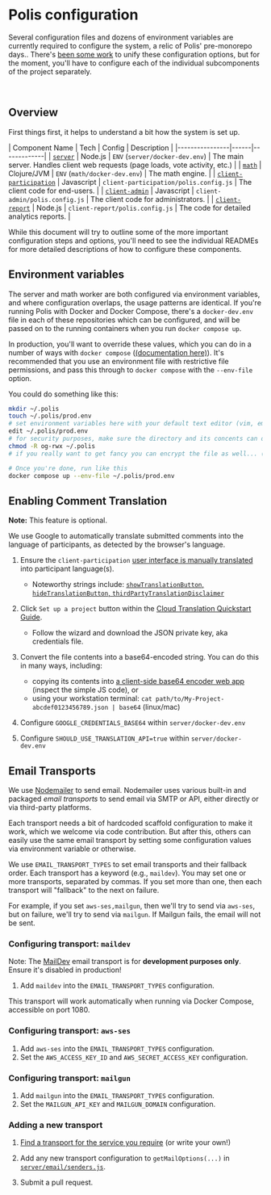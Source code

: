 # Polis configuration

Several configuration files and dozens of environment variables are currently required to configure the system, a relic of Polis' pre-monorepo days..
There's [been some work](https://github.com/compdemocracy/polis/pull/1341) to unify these configuration options, but for the moment, you'll have to configure each of the individual subcomponents of the project separately.


</br>


## Overview

First things first, it helps to understand a bit how the system is set up.

| Component Name | Tech | Config | Description |
|----------------|------|-------------|
| [`server`][dir-server] | Node.js | `ENV` (`server/docker-dev.env`) | The main server. Handles client web requests (page loads, vote activity, etc.) |
| [`math`][dir-math] | Clojure/JVM | `ENV` (`math/docker-dev.env`) | The math engine.  |
| [`client-participation`][dir-participation] | Javascript | `client-participation/polis.config.js` | The client code for end-users. |
| [`client-admin`][dir-admin] | Javascript | `client-admin/polis.config.js` | The client code for administrators. |
| [`client-report`][dir-report] | Node.js | `client-report/polis.config.js` | The code for detailed analytics reports. |

   [dir-server]: /server
   [dir-math]: /math
   [dir-participation]: /client-participation
   [dir-admin]: /client-admin
   [dir-report]: /client-report

While this document will try to outline some of the more important configuration steps and options, you'll need to see the individual READMEs for more detailed descriptions of how to configure these components.


## Environment variables

The server and math worker are both configured via environment variables, and where configuration overlaps, the usage patterns are identical.
If you're running Polis with Docker and Docker Compose, there's a `docker-dev.env` file in each of these repositories which can be configured, and will be passed on to the running containers when you run `docker compose up`.

In production, you'll want to override these values, which you can do in a number of ways with `docker compose` ([(documentation here)](https://docs.docker.com/compose/environment-variables/)).
It's recommended that you use an environment file with restrictive file permissions, and pass this through to `docker compose` with the `--env-file` option.

You could do something like this:

```sh
mkdir ~/.polis
touch ~/.polis/prod.env
# set environment variables here with your default text editor (vim, emacs, nano, etc.)
edit ~/.polis/prod.env
# for security purposes, make sure the directory and its concents can only be read by your user
chmod -R og-rwx ~/.polis
# if you really want to get fancy you can encrypt the file as well... (excercise left to reader)

# Once you're done, run like this
docker compose up --env-file ~/.polis/prod.env
```

## Enabling Comment Translation

**Note:** This feature is optional.

We use Google to automatically translate submitted comments into the language of participants, as detected by the browser's language.

1. Ensure the `client-participation` [user interface is manually translated][translate-ui] into participant language(s).
    - Noteworthy strings include: [`showTranslationButton`, `hideTranslationButton`, `thirdPartyTranslationDisclaimer`][translate-strings]
1. Click `Set up a project` button within the [Cloud Translation Quickstart Guide][gtranslate-quickstart].
    - Follow the wizard and download the JSON private key, aka credentials file.
1. Convert the file contents into a base64-encoded string. You can do this in many ways, including:
    - copying its contents into [a client-side base64 encoder web app][base64-encoder] (inspect the simple JS code), or
    - using your workstation terminal: `cat path/to/My-Project-abcdef0123456789.json | base64` (linux/mac)
1. Configure `GOOGLE_CREDENTIALS_BASE64` within `server/docker-dev.env`
1. Configure `SHOULD_USE_TRANSLATION_API=true` within `server/docker-dev.env`

   [translate-ui]: #translating-the-user-interface
   [translate-strings]: /client-participation/js/strings/en_us.js#L96-L98
   [gtranslate-quickstart]: https://cloud.google.com/translate/docs/basic/setup-basic
   [base64-encoder]: https://codepen.io/bsngr/pen/awuDh


## Email Transports

We use [Nodemailer][] to send email. Nodemailer uses various built-in and
packaged _email transports_ to send email via SMTP or API, either directly or
via third-party platforms.

Each transport needs a bit of hardcoded scaffold configuration to make it work,
which we welcome via code contribution. But after this, others can easily use
the same email transport by setting some configuration values via environment
variable or otherwise.

We use `EMAIL_TRANSPORT_TYPES` to set email transports and their fallback
order. Each transport has a keyword (e.g., `maildev`). You may set one or more
transports, separated by commas. If you set more than one, then each transport
will "fallback" to the next on failure.

For example, if you set `aws-ses,mailgun`, then we'll try to send via
`aws-ses`, but on failure, we'll try to send via `mailgun`. If Mailgun fails,
the email will not be sent.

   [Nodemailer]: https://nodemailer.com/about/

### Configuring transport: `maildev`

Note: The [MailDev][] email transport is for **development purposes only**. Ensure it's disabled in production!

1. Add `maildev` into the `EMAIL_TRANSPORT_TYPES` configuration.

This transport will work automatically when running via Docker Compose, accessible on port 1080.

   [MailDev]: https://github.com/maildev/maildev

### Configuring transport: `aws-ses`

1. Add `aws-ses` into the `EMAIL_TRANSPORT_TYPES` configuration.
2. Set the `AWS_ACCESS_KEY_ID` and `AWS_SECRET_ACCESS_KEY` configuration.

### Configuring transport: `mailgun`

1. Add `mailgun` into the `EMAIL_TRANSPORT_TYPES` configuration.
2. Set the `MAILGUN_API_KEY` and `MAILGUN_DOMAIN` configuration.

### Adding a new transport

1. [Find a transport for the service you require][transports] (or write your
   own!)
2. Add any new transport configuration to `getMailOptions(...)` in
   [`server/email/senders.js`][mail-senders].
3. Submit a pull request.

   [transports]: https://github.com/search?q=nodemailer+transport
   [mail-senders]: /server/email/senders.js


